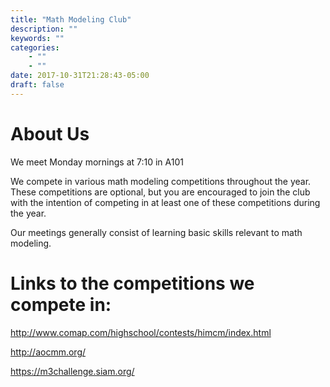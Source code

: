 ```yaml
---
title: "Math Modeling Club"
description: ""
keywords: ""
categories: 
    - ""
    - ""
date: 2017-10-31T21:28:43-05:00
draft: false
---
```

# About Us
We meet Monday mornings at 7:10 in A101

We compete in various math modeling competitions throughout the year.  
These competitions are optional, but you are encouraged to join the club with the intention of competing in at least one of these competitions during the year. 

Our meetings generally consist of learning basic skills relevant to math modeling.  

# Links to the competitions we compete in:
http://www.comap.com/highschool/contests/himcm/index.html

http://aocmm.org/

https://m3challenge.siam.org/